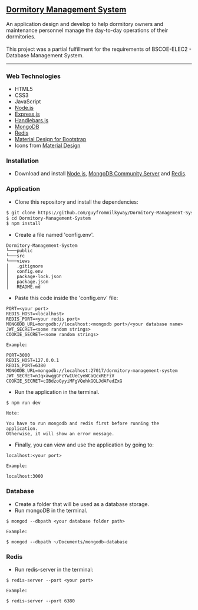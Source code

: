 ## [Dormitory Management System](https://github.com/guyfrommilkyway/Dormitory-Management-System)

<p>
An application design and develop to help dormitory owners and maintenance personnel manage the day-to-day operations of their dormitories.
<br><br>
This project was a partial fulfillment for the requirements of BSCOE-ELEC2 - Database Management System.
</p>

---

### Web Technologies

- HTML5
- CSS3
- JavaScript
- [Node.js](https://nodejs.org/)
- [Express.js](https://expressjs.com/)
- [Handlebars.js](https://handlebarsjs.com/)
- [MongoDB](https://www.mongodb.com/)
- [Redis](https://redis.io/)
- [Material Design for Bootstrap](https://mdbootstrap.com/)
- Icons from [Material Design](https://material.io/resources/icons/?style=baseline)

### Installation

- Download and install [Node.js](https://nodejs.org/en/download/), [MongoDB Community Server](https://www.mongodb.com/try/download/community) and [Redis](https://redis.io/download).

### Application

- Clone this repository and install the dependencies:

```bash
$ git clone https://github.com/guyfrommilkyway/Dormitory-Management-System.git
$ cd Dormitory-Management-System
$ npm install
```

- Create a file named 'config.env'.

```
Dormitory-Management-System
└───public
└───src
└───views
│   .gitignore
│   config.env
│   package-lock.json
│   package.json
│   README.md
```

- Paste this code inside the 'config.env' file:

```
PORT=<your port>
REDIS_HOST=<localhost>
REDIS_PORT=<your redis port>
MONGODB_URL=mongodb://localhost:<mongodb port>/<your database name>
JWT_SECRET=<some random strings>
COOKIE_SECRET=<some random strings>
```

```
Example:

PORT=3000
REDIS_HOST=127.0.0.1
REDIS_PORT=6380
MONGODB_URL=mongodb://localhost:27017/dormitory-management-system
JWT_SECRET=nIqxawqgGFcYwIUeCyeWCaQcxREFiV
COOKIE_SECRET=cIBdzoGyyiMFgVQehkGQLJdAFedZxG
```

- Run the application in the terminal.

```
$ npm run dev
```

```
Note:

You have to run mongodb and redis first before running the application.
Otherwise, it will show an error message.

```

- Finally, you can view and use the application by going to:

```
localhost:<your port>
```

```
Example:

localhost:3000
```

### Database

- Create a folder that will be used as a database storage.
- Run mongoDB in the terminal.

```
$ mongod --dbpath <your database folder path>
```

```
Example:

$ mongod --dbpath ~/Documents/mongodb-database
```

### Redis

- Run redis-server in the terminal:

```
$ redis-server --port <your port>
```

```
Example:

$ redis-server --port 6380
```
